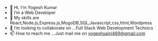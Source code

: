 - 👋 Hi, I’m Yogesh Kumar
- 👀 I’m a Web Developer
- 🌱 My skills are React,Node.js,Express.js,MogoDB,SQL,Javascript,css,html,Wordpress
- 💞️ I’m looking to collaborate on ...Full Stack Web Development Technics
- 📫 How to reach me ...Just mail me on yogeshsaini469@gmail.com

<!---
yogeshsaini469/yogeshsaini469 is a ✨ special ✨ repository because its `README.md` (this file) appears on your GitHub profile.
You can click the Preview link to take a look at your changes.
--->
